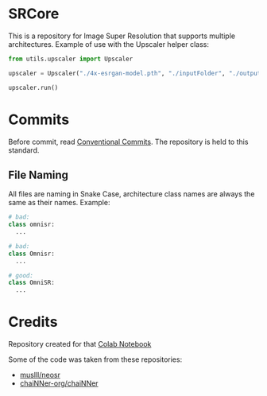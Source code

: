 # SRCore
This is a repository for Image Super Resolution that supports multiple architectures.
Example of use with the Upscaler helper class:
```py
from utils.upscaler import Upscaler

upscaler = Upscaler("./4x-esrgan-model.pth", "./inputFolder", "./outputFolder")

upscaler.run()
```

# Commits
Before commit, read [Conventional Commits](https://www.conventionalcommits.org/en/v1.0.0/). The repository is held to this standard.
## File Naming
All files are naming in Snake Case, architecture class names are always the same as their names. Example:
```py
# bad:
class omnisr:
  ...

# bad:
class Omnisr:
  ...

# good:
class OmniSR:
  ...
```

# Credits
Repository created for that [Colab Notebook](https://colab.research.google.com/drive/166GftgPwl0pi77mswolxhdnDQJCN2uK2?usp=sharing)

Some of the code was taken from these repositories:
* [muslll/neosr](https://github.com/muslll/neosr)
* [chaiNNer-org/chaiNNer](https://github.com/chaiNNer-org/chaiNNer)
